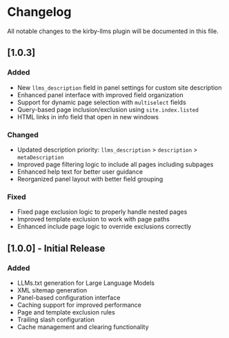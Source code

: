 # Changelog

All notable changes to the kirby-llms plugin will be documented in this file.

## [1.0.3] 

### Added
- New `llms_description` field in panel settings for custom site description
- Enhanced panel interface with improved field organization
- Support for dynamic page selection with `multiselect` fields
- Query-based page inclusion/exclusion using `site.index.listed`
- HTML links in info field that open in new windows

### Changed
- Updated description priority: `llms_description` > `description` > `metaDescription`
- Improved page filtering logic to include all pages including subpages
- Enhanced help text for better user guidance
- Reorganized panel layout with better field grouping

### Fixed
- Fixed page exclusion logic to properly handle nested pages
- Improved template exclusion to work with page paths
- Enhanced include page logic to override exclusions correctly

## [1.0.0] - Initial Release

### Added
- LLMs.txt generation for Large Language Models
- XML sitemap generation
- Panel-based configuration interface
- Caching support for improved performance
- Page and template exclusion rules
- Trailing slash configuration
- Cache management and clearing functionality
